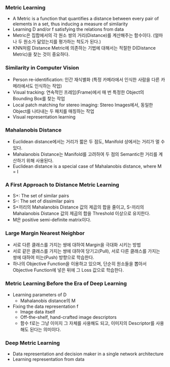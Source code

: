 ### Metric Learning

* A Metric is a function that quantifies a distance between every pair of elements in a set, thus inducing a measure of similarity
* Learning D and/or f satisfying the relations from data
* Metric은 집합에서의 각 원소 쌍의 거리(Distance)를 계산해주는 함수이다. (얼마나 두 원소가 닮았는지를 평가하는 척도가 된다.)
* KNN처럼 Distance Metric에 의존하는 기법에 대해서는 적절한 D(Distance Metric)을 찾는 것이 중요하다.

### Similarity in Computer Vision

* Person re-identification: 인간 재식별화 (특정 카메라에서 인식한 사람을 다른 카메라에서도 인식하는 작업)
* Visual tracking: 연속적인 프레임(Frame)에서 매 번 특정한 Object의 Bounding Box를 찾는 작업
* Local patch matching for stereo imaging: Stereo Images에서, 동일한 Object를 나타내는 두 패치를 매칭하는 작업
* Visual representation learning

### Mahalanobis Distance

* Euclidean distance에서는 거리가 짧은 두 점도, Manifold 상에서는 거리가 멀 수 있다.
* Mahalanobis Distance는 Manifold를 고려하여 두 점의 Semantic한 거리를 계산하기 위해 사용된다.
* Euclidean distance is a special case of Mahalanobis distance, where M = I

### A First Approach to Distance Metric Learning

* S+: The set of similar pairs
* S-: The set of dissimilar pairs
* S+끼리의 Mahalanobis Distance 값의 제곱의 합을 줄이고, S-끼리의 Mahalanobis Distance 값의 제곱의 합을 Threshold 이상으로 유지한다.
* M은 positive semi-definite matrix이다.

### Large Margin Nearest Neighbor

* 서로 다른 클래스를 가지는 쌍에 대하여 Margin을 극대화 시키는 방법
* 서로 같은 클래스를 가지는 쌍에 대하여 당기고(Pull), 서로 다른 클래스를 가지는 쌍에 대하여 미는(Push) 방향으로 학습한다.
* 하나의 Objective Function을 이용하고 있으며, 단순히 원소들을 뽑아서 Objective Function에 넣은 뒤에 그 Loss 값으로 학습한다.

### Metric Learning Before the Era of Deep Learning

* Learning parameters of D
  * Mahalanobis distance의 M
* Fixing the data representation f
  * Image data itself
  * Off-the-shelf, hand-crafted image descriptors
  * 함수 f로는 그냥 이미지 그 자체를 사용해도 되고, 이미지의 Descriptor를 사용해도 된다는 의미이다.

### Deep Metric Learning

* Data representation and decision maker in a single network architecture
* Learning representation from data
